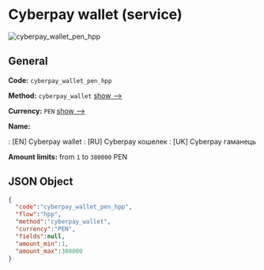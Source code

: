 
# Сyberpay wallet (service) 
![cyberpay_wallet_pen_hpp](https://static.openfintech.io/payment_methods/cyberpay_wallet_pen_hpp/logo.svg?w=400&c=v0.59.26#w200)  

## General 
 
**Code:** `cyberpay_wallet_pen_hpp` 
 
**Method:** `cyberpay_wallet` 
 [show -->](/payment-methods/cyberpay_wallet/) 
 
**Currency:** `PEN` [show -->](/currencies/PEN/) 
 
**Name:** 
 
:	[EN] Сyberpay wallet 
:	[RU] Сyberpay кошелек 
:	[UK] Сyberpay гаманець 
 
**Amount limits:** from `1` to `380000` PEN 

## JSON Object 

```json
{
  "code":"cyberpay_wallet_pen_hpp",
  "flow":"hpp",
  "method":"cyberpay_wallet",
  "currency":"PEN",
  "fields":null,
  "amount_min":1,
  "amount_max":380000
}
```  
